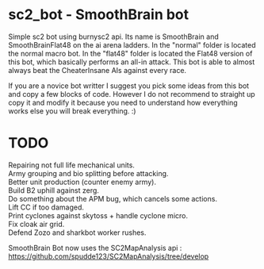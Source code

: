 # sc2_bot - SmoothBrain bot

Simple sc2 bot using burnysc2 api.
Its name is SmoothBrain and SmoothBrainFlat48 on the ai arena ladders.
In the "normal" folder is located the normal macro bot. In the "flat48" folder is located the Flat48 version of this bot, which basically performs an all-in attack.
This bot is able to almost always beat the CheaterInsane AIs against every race.

If you are a novice bot writter I suggest you pick some ideas from this bot and copy a few blocks of code. However I do not recommend to straight up copy it and modify it because you need to understand how everything works else you will break everything. :)

# TODO

Repairing not full life mechanical units.<br/>
Army grouping and bio splitting before attacking.<br/>
Better unit production (counter enemy army).<br/>
Build B2 uphill against zerg.<br/>
Do something about the APM bug, which cancels some actions.<br/>
Lift CC if too damaged.<br/>
Print cyclones against skytoss + handle cyclone micro.<br/>
Fix cloak air grid.<br/>
Defend Zozo and sharkbot worker rushes.<br/>

SmoothBrain Bot now uses the SC2MapAnalysis api : https://github.com/spudde123/SC2MapAnalysis/tree/develop
